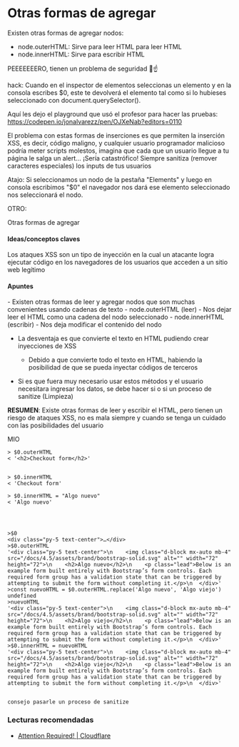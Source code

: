 # Otras formas de agregar

Existen otras formas de agregar nodos:

- node.outerHTML: Sirve para leer HTML para leer HTML
- node.innerHTML: Sirve para escribir HTML


PEEEEEEERO, tienen un problema de seguridad 👀☝️

hack: Cuando en el inspector de elementos seleccionas un elemento y en la consola escribes $0, este te devolverá el elemento tal como si lo hubieses seleccionado con document.querySelector().

Aquí les dejo el playground que usó el profesor para hacer las pruebas:
https://codepen.io/jonalvarezz/pen/OJXeNab?editors=0110

El problema con estas formas de inserciones es que permiten la inserción XSS, es decir, código maligno, y cualquier usuario programador malicioso podría meter scripts molestos, imagina que cada que un usuario llegue a tu página le salga un alert… ¡Sería catastrófico! Siempre sanitiza (remover caracteres especiales) los inputs de tus usuarios



Atajo: Si seleccionamos un nodo de la pestaña "Elements" y luego en consola escribimos "$0" el navegador nos dará ese elemento seleccionado nos seleccionará el nodo.

OTRO:

Otras formas de agregar
<h4>Ideas/conceptos claves</h4>
Los ataques XSS son un tipo de inyección en la cual un atacante logra ejecutar código en los navegadores de los usuarios que acceden a un sitio web legítimo

<h4>Apuntes</h4>
- Existen otras formas de leer y agregar nodos que son muchas convenientes usando cadenas de texto
    - node.outerHTML (leer)
        - Nos dejar leer el HTML como una cadena del nodo seleccionado
    - node.innerHTML (escribir)
        - Nos deja modificar el contenido del nodo

- La desventaja es que convierte el texto en HTML pudiendo crear inyecciones de XSS
    - Debido a que convierte todo el texto en HTML, habiendo la posibilidad de que se pueda inyectar códigos de terceros

- Si es que fuera muy necesario usar estos métodos y el usuario necesitara ingresar los datos, se debe hacer si o si un proceso de sanitize (Limpieza)

**RESUMEN**: Existe otras formas de leer y escribir el HTML, pero tienen un riesgo de ataques XSS, no es mala siempre y cuando se tenga un cuidado con las posibilidades del usuario

MIO

```
> $0.outerHTML
< '<h2>Checkout form</h2>'


> $0.innerHTML
< 'Checkout form'

> $0.innerHTML = "Algo nuevo"
< 'Algo nuevo'




>$0
<div class=​"py-5 text-center">​…​</div>​
>$0.outerHTML
'<div class="py-5 text-center">\n    <img class="d-block mx-auto mb-4" src="/docs/4.5/assets/brand/bootstrap-solid.svg" alt="" width="72" height="72">\n    <h2>Algo nuevo</h2>\n    <p class="lead">Below is an example form built entirely with Bootstrap’s form controls. Each required form group has a validation state that can be triggered by attempting to submit the form without completing it.</p>\n  </div>'
>const nuevoHTML = $0.outerHTML.replace('Algo nuevo', 'Algo viejo')
undefined
>nuevoHTML
'<div class="py-5 text-center">\n    <img class="d-block mx-auto mb-4" src="/docs/4.5/assets/brand/bootstrap-solid.svg" alt="" width="72" height="72">\n    <h2>Algo viejo</h2>\n    <p class="lead">Below is an example form built entirely with Bootstrap’s form controls. Each required form group has a validation state that can be triggered by attempting to submit the form without completing it.</p>\n  </div>'
>$0.innerHTML = nuevoHTML
'<div class="py-5 text-center">\n    <img class="d-block mx-auto mb-4" src="/docs/4.5/assets/brand/bootstrap-solid.svg" alt="" width="72" height="72">\n    <h2>Algo viejo</h2>\n    <p class="lead">Below is an example form built entirely with Bootstrap’s form controls. Each required form group has a validation state that can be triggered by attempting to submit the form without completing it.</p>\n  </div>'


consejo pasarle un proceso de sanitize
```


### Lecturas recomendadas

- [Attention Required! | Cloudflare](https://codepen.io/jonalvarezz/pen/OJXeNab)